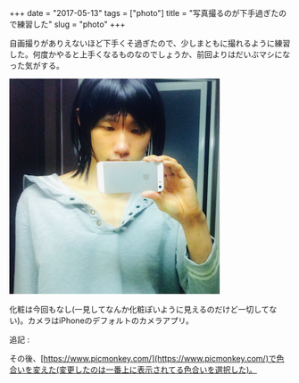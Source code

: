 +++
date = "2017-05-13"
tags = ["photo"]
title = "写真撮るのが下手過ぎたので練習した"
slug = "photo"
+++

自画撮りがありえないほど下手くそ過ぎたので、少しまともに撮れるように練習した。何度かやると上手くなるものなのでしょうか、前回よりはだいぶマシになった気がする。

![](https://raw.githubusercontent.com/mba-hack/images/master/about/about_2017_6s.png)

化粧は今回もなし(一見してなんか化粧ぽいように見えるのだけど一切してない)。カメラはiPhoneのデフォルトのカメラアプリ。

追記 :

その後、[https://www.picmonkey.com/](https://www.picmonkey.com/)で色合いを変えた(変更したのは一番上に表示されてる色合いを選択した)。
	  
